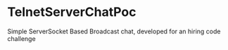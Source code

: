 # TelnetServerChatPoc

Simple ServerSocket Based Broadcast chat, developed for an hiring code challenge
